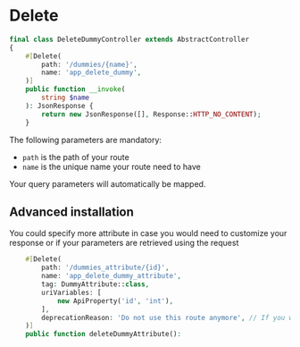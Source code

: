 # Delete

```php
final class DeleteDummyController extends AbstractController
{
    #[Delete(
        path: '/dummies/{name}',
        name: 'app_delete_dummy',
    )]
    public function __invoke(
        string $name
    ): JsonResponse {
        return new JsonResponse([], Response::HTTP_NO_CONTENT);
    }
```
The following parameters are mandatory:

- `path` is the path of your route
- `name` is the unique name your route need to have

Your query parameters will automatically be mapped. <br />

## Advanced installation

You could specify more attribute in case you would need to customize your response or if your parameters are retrieved using the request
```php
    #[Delete(
        path: '/dummies_attribute/{id}',
        name: 'app_delete_dummy_attribute',
        tag: DummyAttribute::class,
        uriVariables: [
            new ApiProperty('id', 'int'),
        ],
        deprecationReason: 'Do not use this route anymore', // If you want to deprecate this route
    )]
    public function deleteDummyAttribute():
```
